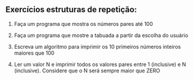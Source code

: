 ## Exercícios estruturas de repetição:

1. Faça um programa que mostra os números pares até 100

2. Faça um programa que mostre a tabuada a partir da escolha do
usuário

3. Escreva um algoritmo para imprimir os 10 primeiros números inteiros
maiores que 100

4. Ler um valor N e imprimir todos os valores pares entre 1 (inclusive) e
N (inclusive). Considere que o N será sempre maior que ZERO
